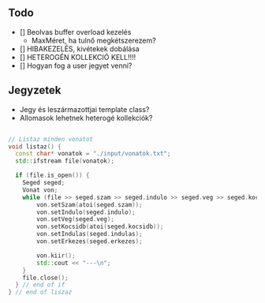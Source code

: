 ## Todo
- [] Beolvas buffer overload kezelés
    - MaxMéret, ha tulnő megkétszerezem?
- [] HIBAKEZELÉS, kivétekek dobálása
- [] HETEROGÉN KOLLEKCIÓ KELL!!!!
- [] Hogyan fog a user jegyet venni?




## Jegyzetek 
- Jegy és leszármazottjai template class?
- Allomasok lehetnek heterogé kollekciók?

```cpp

// Listaz minden vonatot
void listaz() {
  const char* vonatok = "./input/vonatok.txt";    
  std::ifstream file(vonatok);

  if (file.is_open()) {
    Seged seged;
    Vonat von;
    while (file >> seged.szam >> seged.indulo >> seged.veg >> seged.kocsidb >> seged.indulas >> seged.erkezes) {
        von.setSzam(atoi(seged.szam));
        von.setIndulo(seged.indulo);
        von.setVeg(seged.veg);
        von.setKocsidb(atoi(seged.kocsidb));
        von.setIndulas(seged.indulas);
        von.setErkezes(seged.erkezes);

        von.kiir();
        std::cout << "---\n";
    }
    file.close();
  } // end of if
} // end of liszaz


```
